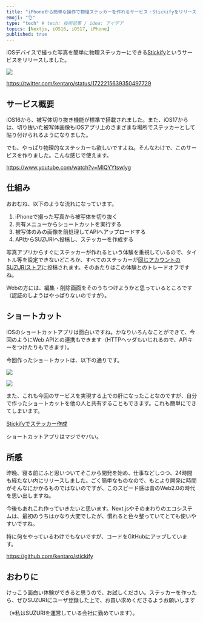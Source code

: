 ```yaml
---
title: "iPhoneから簡単な操作で物理ステッカーを作れるサービス・Stickifyをリリースしました"
emoji: "👌"
type: "tech" # tech: 技術記事 / idea: アイデア
topics: [Nextjs, iOS16, iOS17, iPhone]
published: true
---
```


iOSデバイスで撮った写真を簡単に物理ステッカーにできる[Stickify](https://stickify.xyz/)というサービスをリリースしました。

![](https://storage.googleapis.com/zenn-user-upload/4a80297079c0-20231108.png)

https://twitter.com/kentaro/status/1722215639350497729

## サービス概要

iOS16から、被写体切り抜き機能が標準で搭載されました。また、iOS17からは、切り抜いた被写体画像もiOSアプリ上のさまざまな場所でステッカーとして貼り付けられるようになりました。

でも、やっぱり物理的なステッカーも欲しいですよね。そんなわけで、このサービスを作りました。こんな感じで使えます。

https://www.youtube.com/watch?v=MIQYYtswlyg

## 仕組み

おおむね、以下のような流れになっています。

1. iPhoneで撮った写真から被写体を切り抜く
2. 共有メニューからショートカットを実行する
3. 被写体のみの画像を前処理してAPIへアップロードする
4. APIからSUZURIへ投稿し、ステッカーを作成する

写真アプリからすぐにステッカーが作れるという体験を重視しているので、タイトル等を設定できないどころか、すべてのステッカーが[同じアカウントのSUZURIストア](https://suzuri.jp/stickify)に投稿されます。そのあたりはこの体験とのトレードオフですね。

Webの方には、編集・削除画面をそのうちつけようかと思っているところです（認証のしようはやっぱりないのですが）。

## ショートカット

iOSのショートカットアプリは面白いですね。かなりいろんなことができて、今回のようにWeb APIとの連携もできます（HTTPヘッダもいじれるので、APIキーをつけたりもできます）。

今回作ったショートカットは、以下の通りです。

![](https://storage.googleapis.com/zenn-user-upload/a8e31c765a60-20231108.jpg)

![](https://storage.googleapis.com/zenn-user-upload/bb32f3a6ed6c-20231108.jpg)

また、これも今回のサービスを実現する上での肝になったことなのですが、自分で作ったショートカットを他の人と共有することもできます。これも簡単にできてしまいます。

[Stickifyでステッカー作成](https://www.icloud.com/shortcuts/5cf2cc69406346a6902426b5baaf8822)

ショートカットアプリはマジでヤバい。

## 所感

昨晩、寝る前にふと思いついてそこから開発を始め、仕事などしつつ、24時間も経たない内にリリースしました。ごく簡単なものなので、もとより開発に時間がそんなにかかるものではないのですが、このスピード感は昔のWeb2.0の時代を思い出しますね。

今後もあれこれ作っていきたいと思います。Next.jsやそのまわりのエコシステムは、最初のうちはかなり大変でしたが、慣れると色々整っていてとても使いやすいですね。

特に何をやっているわけでもないですが、コードをGitHubにアップしています。

https://github.com/kentaro/stickify

## おわりに

けっこう面白い体験ができると思うので、お試しください。ステッカーを作ったら、ぜひSUZURIにユーザ登録した上で、お買い求めくださるようお願いします

（※私はSUZURIを運営している会社に勤めています）。
